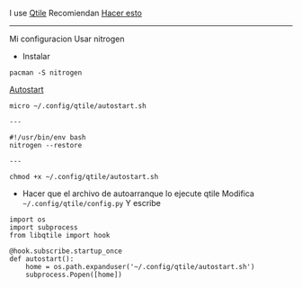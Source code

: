 I use [Qtile](http://www.qtile.org/)
Recomiendan [Hacer esto](https://github.com/qtile/qtile/wiki/wallpapers)

---

Mi configuracion
Usar nitrogen
- Instalar
```
pacman -S nitrogen
```
[Autostart](https://github.com/DeathGabox/Dotfiles/blob/main/Config/Qtile/autostart.sh)
```
micro ~/.config/qtile/autostart.sh

---

#!/usr/bin/env bash
nitrogen --restore

---

chmod +x ~/.config/qtile/autostart.sh
```
- Hacer que el archivo de autoarranque lo ejecute qtile
Modifica ```~/.config/qtile/config.py```
Y escribe
```
import os
import subprocess
from libqtile import hook

@hook.subscribe.startup_once
def autostart():
    home = os.path.expanduser('~/.config/qtile/autostart.sh')
    subprocess.Popen([home])
```
